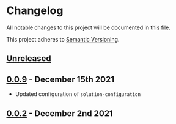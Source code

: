 # Changelog

All notable changes to this project will be documented in this file.

This project adheres to [Semantic Versioning](https://semver.org/spec/v2.0.0.html).

## [Unreleased]

## [0.0.9] - December 15th 2021

* Updated configuration of `solution-configuration`

## [0.0.2] - December 2nd 2021

[0.0.2]: https://github.com/Esri/solution.js/compare/3dc2e8e89cd42b447420b2c0cba988738d0c7195...v0.0.2 "v0.0.2"
[0.0.9]: https://github.com/Esri/solution.js/compare/v0.0.2...v0.0.9 "v0.0.9"
[Unreleased]: https://github.com/Esri/solution.js/compare/v0.0.5...HEAD "Unreleased Changes"

